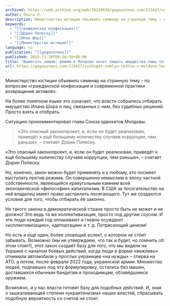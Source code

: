 ```yaml
---
archived: https://web.archive.org/web/20240630/gagauznews.com/113427/vyzhigat-zemlyu-rezhim-v-moldove-hochet-lishat-imushhestva-lish-po-podozreniyu.html
author: Ольга Л.
description: Министерство юстиции объявило семинар на странную тему – по вопросам «гражданской конфискации и современной практики возвращения активов». На более понятном языке это означает, что власти собрались отбирать имущество Илана Шора и лиц, связанных с ним, без судебных решений. Просто взять и отобрать. Ситуацию прокомментировал глава Союза адвокатов Молдовы. «Это опасный законопроект, и, если он будет реализован, приведёт к ещё большему количеству случаев коррупции, чем раньше», – считает Дорин Попеску. Но, конечно, закон можно будет применять и к любому, кто посмеет выступать против режима. Он совершенно немыслим в эпоху частной собственности, являющейся краеугольным камнем всей экономической «философии» капитализма. В США за […]
keywords:
  - "[[гражданская конфискация]]"
  - "[[Дорин Попеску]]"
  - "[[Илан Шор]]"
  - "[[Министерство юстиции]]"
language: ru
publication: "[[gagauznews]]"
published: 2023-11-20T09:20:58+00:00
title: "Выжигать землю: режим в Молдове хочет лишать имущества лишь по подозрению"
url: https://gagauznews.com/113427/vyzhigat-zemlyu-rezhim-v-moldove-hochet-lishat-imushhestva-lish-po-podozreniyu.html
---
```


Министерство юстиции объявило семинар на странную тему – по вопросам «гражданской конфискации и современной практики возвращения активов».

На более понятном языке это означает, что власти собрались отбирать имущество Илана Шора и лиц, связанных с ним, без судебных решений. Просто взять и отобрать.

Ситуацию прокомментировал глава Союза адвокатов Молдовы.

> «Это опасный законопроект, и, если он будет реализован, приведёт к ещё большему количеству случаев коррупции, чем раньше», – считает Дорин Попеску.

«Это опасный законопроект, и, если он будет реализован, приведёт к ещё большему количеству случаев коррупции, чем раньше», – считает Дорин Попеску.

Но, конечно, закон можно будет применять и к любому, кто посмеет выступать против режима. Он совершенно немыслим в эпоху частной собственности, являющейся краеугольным камнем всей экономической «философии» капитализма. В США за посягательство на неё владелец имеет право застрелить посягающего. Тут же создаются условия для того, чтобы отбирать её законно.

Но такого закона в демократической стране просто быть не может и не должно! Это ведь та же коллективизация, просто под другим соусом. И эти люди каждый год оплакивают и гневно осуждают «коллективизацию», «депортации» и т. д. Потрясающий цинизм!

Но есть и ещё один, более зловещий аспект, о котором не стоит забывать. Возможно (мы не утверждаем, что так и будет, но помнить об этом стоит!), этот закон создаёт базу для того, что мы видели на Украине с началом боевых действий, когда люди в форме «вежливо» отнимали автомобили у простых украинцев «на нужды» – сперва на АТО, а потом, после февраля 2022 года, украинской армии. Множество людей, подпавших под эту формулировку, остались без машин, доставшихся обычным бандитам и проходимцам, обзавёдшимся оружием.

Возможно, и у нас власти готовят базу для подобных действий. И, зная о зашкаливающей степени «украитинизма» наших властей, сбрасывать подобную вероятность со счетов не стоит.